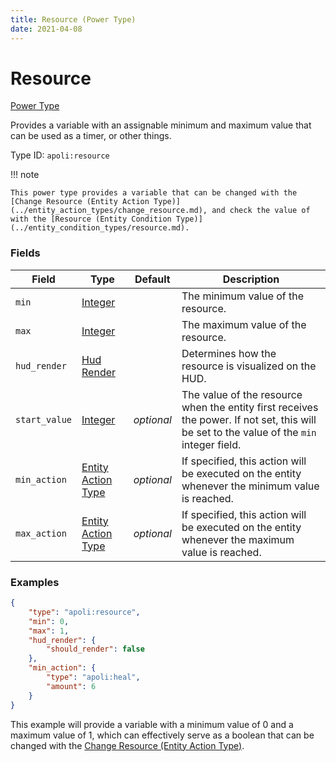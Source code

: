 ```yaml
---
title: Resource (Power Type)
date: 2021-04-08
---
```


# Resource

[Power Type](../power_types.md)

Provides a variable with an assignable minimum and maximum value that can be used as a timer, or other things.

Type ID: `apoli:resource`

!!! note

    This power type provides a variable that can be changed with the [Change Resource (Entity Action Type)](../entity_action_types/change_resource.md), and check the value of with the [Resource (Entity Condition Type)](../entity_condition_types/resource.md).


### Fields

Field  | Type | Default | Description
-------|------|---------|-------------
`min` | [Integer](../data_types/integer.md) | | The minimum value of the resource.
`max` | [Integer](../data_types/integer.md) | | The maximum value of the resource.
`hud_render` | [Hud Render](../data_types/hud_render.md) | | Determines how the resource is visualized on the HUD.
`start_value` | [Integer](../data_types/integer.md) | _optional_ | The value of the resource when the entity first receives the power. If not set, this will be set to the value of the `min` integer field.
`min_action` | [Entity Action Type](../entity_action_types.md) | _optional_ | If specified, this action will be executed on the entity whenever the minimum value is reached.
`max_action` | [Entity Action Type](../entity_action_types.md) | _optional_ | If specified, this action will be executed on the entity whenever the maximum value is reached.


### Examples

```json
{
    "type": "apoli:resource",
    "min": 0,
	"max": 1,
	"hud_render": {
		"should_render": false
	},
    "min_action": {
        "type": "apoli:heal",
        "amount": 6
    }
}
```

This example will provide a variable with a minimum value of 0 and a maximum value of 1, which can effectively serve as a boolean that can be changed with the [Change Resource (Entity Action Type)](../entity_action_types/change_resource.md).

